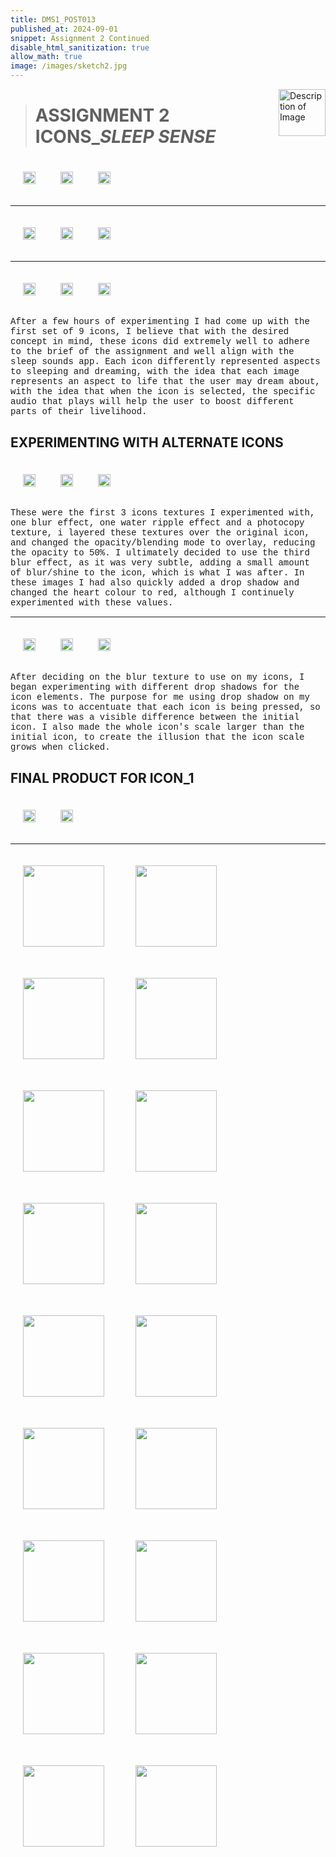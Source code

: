```yaml
---
title: DMS1_POST013
published_at: 2024-09-01
snippet: Assignment 2 Continued
disable_html_sanitization: true
allow_math: true
image: /images/sketch2.jpg
---
```


<img src="https://www.hardjewelry.com/cdn/shop/files/ezgif.com-gif-maker_3.gif?v=1649272041" alt="Description of Image" style="float:right; margin-left:20px; width:75px; height:auto;">

<style>
        .row{
            width:720px;
            margin: 10px auto 10px auto ;
        }
        .image-container {
            display: table-cell;
            vertical-align: middle;
            padding:20px;
        }
 </style>


># **ASSIGNMENT 2 ICONS_*SLEEP SENSE***

<div class="row">
        <div class="image-container"><img id="icon2" src="newimages/icon1.png" height="200" width="200"/></div>
        <div class="image-container"><img id="icon3" src="newimages/icon2.png" height="200" width="200"/></div>
        <div class="image-container"><img id="icon4" src="newimages/icon3.png" height="200" width="200"/></div>
    </div>

---

<div class="row">
        <div class="image-container"><img id="icon2" src="newimages/icon4.png" height="200" width="200"/></div>
        <div class="image-container"><img id="icon3" src="newimages/icon5.png" height="200" width="200"/></div>
        <div class="image-container"><img id="icon4" src="newimages/icon6.png" height="200" width="200"/></div>
    </div>

---

<div class="row">
        <div class="image-container"><img id="icon2" src="newimages/icon7.png" height="200" width="200"/></div>
        <div class="image-container"><img id="icon3" src="newimages/icon8.png" height="200" width="200"/></div>
        <div class="image-container"><img id="icon4" src="newimages/icon9.png" height="200" width="200"/></div>
    </div>

<style>
  .custom-font {
    font-family: 'Courier New', Courier, monospace;
  }
</style>

<p class="custom-font">
After a few hours of experimenting I had come up with the first set of 9 icons, I believe that with the desired concept in mind, these icons did extremely well to adhere to the brief of the assignment and well align with the sleep sounds app. Each icon differently represented aspects to sleeping and dreaming, with the idea that each image represents an aspect to life that the user may dream about, with the idea that when the icon is selected, the specific audio that plays will help the user to boost different parts of their livelihood.

## **EXPERIMENTING WITH ALTERNATE ICONS**

<div class="row">
        <div class="image-container"><img id="texture1" src="alternates/01test.png" height="200" width="200"/></div>
        <div class="image-container"><img id="texture2" src="alternates/02test.png" height="200" width="200"/></div>
        <div class="image-container"><img id="texture3" src="alternates/icon1.2.png" height="200" width="200"/></div>
    </div>

<style>
  .custom-font {
    font-family: 'Courier New', Courier, monospace;
  }
</style>

<p class="custom-font">
These were the first 3 icons textures I experimented with, one blur effect, one water ripple effect and a photocopy texture, i layered these textures over the original icon, and changed the opacity/blending mode to overlay, reducing the opacity to 50%. I ultimately decided to use the third blur effect, as it was very subtle, adding a small amount of blur/shine to the icon, which is what I was after. In these images I had also quickly added a drop shadow and changed the heart colour to red, although I continuely experimented with these values.

---

<div class="row">
        <div class="image-container"><img id="shadow1" src="alternates/03test.png" height="200" width="200"/></div>
        <div class="image-container"><img id="shadow2" src="alternates/04test.png" height="200" width="200"/></div>
        <div class="image-container"><img id="shadow3" src="alternates/05test.png" height="200" width="200"/></div>
    </div>

<style>
  .custom-font {
    font-family: 'Courier New', Courier, monospace;
  }
</style>

<p class="custom-font">
After deciding on the blur texture to use on my icons, I began experimenting with different drop shadows for the icon elements. The purpose for me using drop shadow on my icons was to accentuate that each icon is being pressed, so that there was a visible difference between the initial icon. I also made the whole icon's scale larger than the initial icon, to create the illusion that the icon scale grows when clicked. 

## **FINAL PRODUCT FOR ICON_1**

<div class="row">
        <div class="image-container"><img id="icon1" src="newimages/icon1.png" height="350" width="350"/></div>
        <div class="image-container"><img id="icon1.2" src="newimages/icon1.2.png" height="350" width="350"/></div>
    </div>

---
  
<style>
  .column {
    display: grid;
    grid-template-columns: repeat(2, 1fr); /* Single column */
    grid-template-rows: repeat(2, auto); /* Two rows */
    gap: 10px; /* Optional: Add some space between the rows */
    width: 350px; /* Set the width of the column */
  }

  .image-container img {
    width: 100%;
    height: auto; /* Maintain aspect ratio */
  }

   #icon1 { grid-column: 1; grid-row: 1; }  
    #icon1.2 { grid-column: 2; grid-row: 1; }  
  #icon2 { grid-column: 1; grid-row: 2; }  
    #icon2.2 { grid-column: 2; grid-row: 2; } 
  #icon3 { grid-column: 1; grid-row: 3; }  
    #icon3.2 { grid-column: 2; grid-row: 3; } 
  #icon4 { grid-column: 1; grid-row: 4; }  
    #icon4.2 { grid-column: 2; grid-row: 4; } 
  #icon5 { grid-column: 1; grid-row: 5; }  
    #icon5.2 { grid-column: 2; grid-row: 5; } 
  #icon6 { grid-column: 1; grid-row: 6; } 
    #icon6.2 { grid-column: 2; grid-row: 6; } 
  #icon7 { grid-column: 1; grid-row: 7; }  
    #icon7.2 { grid-column: 2; grid-row: 7; } 
  #icon8 { grid-column: 1; grid-row: 8; }  
    #icon8.2 { grid-column: 2; grid-row: 8; } 
  #icon9 { grid-column: 1; grid-row: 9; }  
    #icon9.2 { grid-column: 2; grid-row: 9; } 
</style>


<div class="column">
        <div class="image-container"><img id="icon1" src="newimages/icon1.png" height="350" width="350"/></div>
        <div class="image-container"><img id="icon1.2" src="newimages/icon1.2.png" height="350" width="350"/></div>
        <div class="image-container"><img id="icon2" src="newimages/icon2.png" height="350" width="350"/></div>
        <div class="image-container"><img id="icon2.2" src="newimages/icon2.2.png" height="350" width="350"/></div>
        <div class="image-container"><img id="icon3" src="newimages/icon3.png" height="350" width="350"/></div>
        <div class="image-container"><img id="icon3.2" src="newimages/icon3.2.png" height="350" width="350"/></div>
        <div class="image-container"><img id="icon4" src="newimages/icon4.png" height="350" width="350"/></div>
        <div class="image-container"><img id="icon4.2" src="newimages/icon4.2.png" height="350" width="350"/></div>
        <div class="image-container"><img id="icon5" src="newimages/icon5.png" height="350" width="350"/></div>
        <div class="image-container"><img id="icon5.2" src="newimages/icon5.2.png" height="350" width="350"/></div>
        <div class="image-container"><img id="icon6" src="newimages/icon6.png" height="350" width="350"/></div>
        <div class="image-container"><img id="icon6.2" src="newimages/icon6.2.png" height="350" width="350"/></div>
        <div class="image-container"><img id="icon7" src="newimages/icon7.png" height="350" width="350"/></div>
        <div class="image-container"><img id="icon7.2" src="newimages/icon7.2.png" height="350" width="350"/></div>
        <div class="image-container"><img id="icon8" src="newimages/icon8.png" height="350" width="350"/></div>
        <div class="image-container"><img id="icon8.2" src="newimages/icon8.2.png" height="350" width="350"/></div>
        <div class="image-container"><img id="icon9" src="newimages/icon9.png" height="350" width="350"/></div>
        <div class="image-container"><img id="icon9.2" src="newimages/icon9.2.png" height="350" width="350"/></div>
    </div>